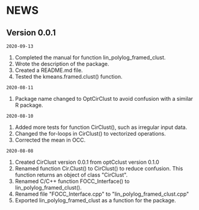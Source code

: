 # NEWS

## Version 0.0.1

    2020-09-13
  
  1. Completed the manual for function lin_polylog_framed_clust.
  2. Wrote the description of the package.
  3. Created a README.md file.
  4. Tested the kmeans.framed.clust() function.
  
    2020-08-11
    
  1. Package name changed to OptCirClust to avoid confusion with a
     similar R package.
  
    2020-08-10
  
  1. Added more tests for function CirClust(), such as irregular input data.
  2. Changed the for-loops in CirClust() to vectorized operations.
  3. Corrected the mean in OCC.
  
    2020-08-08
  
  1. Created CirClust version 0.0.1 from optCclust version 0.1.0
  2. Renamed function Cir.Clust() to CirClust() to reduce confusion.
     This function returns an object of class "CirClust".
  3. Renamed C/C++ function FOCC_Interface() to 
     lin_polylog_framed_clust().
  4. Renamed file "FOCC_Interface.cpp" to 
     "lin_polylog_framed_clust.cpp"
  5. Exported lin_polylog_framed_clust as a function for the package.

  
  
  
